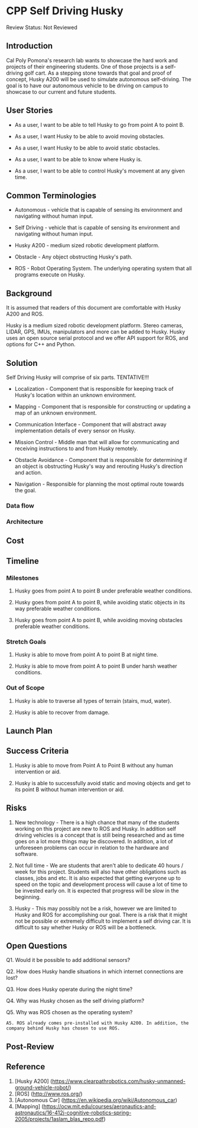 # CPP Self Driving Husky

Review Status: Not Reviewed

## Introduction

Cal Poly Pomona's research lab wants to showcase the hard work and projects of their engineering students. One of those
projects is a self-driving golf cart. As a stepping stone towards that goal and proof of concept, Husky A200 will be
used to simulate autonomous self-driving. The goal is to have our autonomous vehicle to be driving on campus to showcase
to our current and future students.

## User Stories

* As a user, I want to be able to tell Husky to go from point A to point B.

* As a user, I want Husky to be able to avoid moving obstacles.

* As a user, I want Husky to be able to avoid static obstacles.

* As a user, I want to be able to know where Husky is.

* As a user, I want to be able to control Husky's movement at any given time.

## Common Terminologies

* Autonomous - vehicle that is capable of sensing its environment and navigating without human input.

* Self Driving - vehicle that is capable of sensing its environment and navigating without human input.

* Husky A200 - medium sized robotic development platform.

* Obstacle - Any object obstructing Husky's path.

* ROS - Robot Operating System. The underlying operating system that all programs execute on Husky.

## Background

It is assumed that readers of this document are comfortable with Husky A200 and ROS.

Husky is a medium sized robotic development platform. Stereo cameras, LIDAR, GPS, IMUs, manipulators and more can be added to Husky.
Husky uses an open source serial protocol and we offer API support for ROS, and options for C++ and Python.

## Solution

Self Driving Husky will comprise of six parts. TENTATIVE!!!

* Localization - Component that is responsible for keeping track of Husky's location within an unknown environment.

* Mapping - Component that is responsible for constructing or updating a map of an unknown environment.

* Communication Interface - Component that will abstract away implementation details of every sensor
 on Husky.

* Mission Control - Middle man that will allow for communicating and receiving instructions to
and from Husky remotely.

* Obstacle Avoidance - Component that is responsible for determining if an object is obstructing Husky's way and rerouting Husky's direction and action.

* Navigation - Responsible for planning the most optimal route towards the goal.

### Data flow

### Architecture

## Cost

## Timeline

### Milestones

1. Husky goes from point A to point B under preferable weather conditions.

2. Husky goes from point A to point B, while avoiding static objects in its way preferable weather conditions.

3. Husky goes from point A to point B, while avoiding moving obstacles preferable weather conditions.

### Stretch Goals

1. Husky is able to move from point A to point B at night time.

2. Husky is able to move from point A to point B under harsh weather conditions.

### Out of Scope

1. Husky is able to traverse all types of terrain (stairs, mud, water).

2. Husky is able to recover from damage.

## Launch Plan

## Success Criteria

1. Husky is able to move from Point A to Point B without any human intervention or aid.

2. Husky is able to successfully avoid static and moving objects and get to its point B without human intervention or aid.

## Risks

1. New technology - There is a high chance that many of the students working on this project are new to ROS and Husky.
In addition self driving vehicles is a concept that is still being researched and as time goes on a lot more things may
be discovered. In addition, a lot of unforeseen problems can occur in relation to the hardware and software.

2. Not full time - We are students that aren't able to dedicate 40 hours / week for this project. Students will also have
other obligations such as classes, jobs and etc. It is also expected that getting everyone up to speed on the topic and
development process will cause a lot of time to be invested early on. It is expected that progress will be slow in the
beginning.

3. Husky - This may possibly not be a risk, however we are limited to Husky and ROS for accomplishing our goal. There is
a risk that it might not be possible or extremely difficult to implement a self driving car. It is difficult to say
whether Husky or ROS will be a bottleneck.

## Open Questions

Q1. Would it be possible to add additional sensors?

Q2. How does Husky handle situations in which internet connections are lost?

Q3.  How does Husky operate during the night time?

Q4. Why was Husky chosen as the self driving platform?

Q5. Why was ROS chosen as the operating system?

    A5. ROS already comes pre-installed with Husky A200. In addition, the company behind Husky has chosen to use ROS.

## Post-Review

## Reference

1. [Husky A200] (https://www.clearpathrobotics.com/husky-unmanned-ground-vehicle-robot/)
2. [ROS] (http://www.ros.org/)
3. [Autonomous Car] (https://en.wikipedia.org/wiki/Autonomous_car)
4. [Mapping] (https://ocw.mit.edu/courses/aeronautics-and-astronautics/16-412j-cognitive-robotics-spring-2005/projects/1aslam_blas_repo.pdf)
